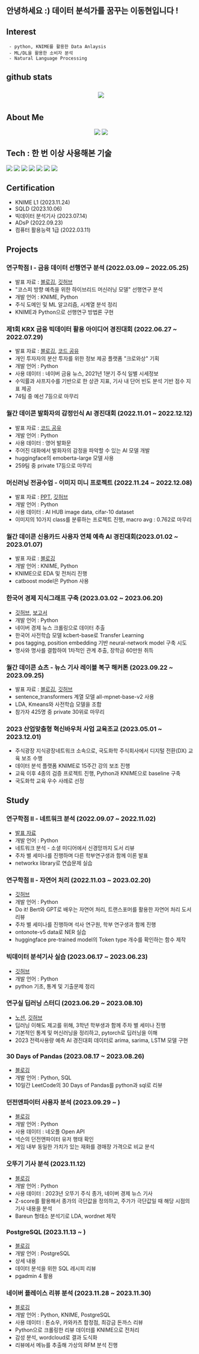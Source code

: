 ## 안녕하세요 :) 데이터 분석가를 꿈꾸는 이동현입니다 !

## Interest   
     - python, KNIME를 활용한 Data Anlaysis
     - ML/DL을 활용한 소비자 분석
     - Natural Language Processing

## github stats  

<div id="main" align="center">
    <img src="https://github-readme-stats.vercel.app/api?username=hr1588&count_private=true&show_icons=true&theme=radical"
        style="height: auto; margin-left: 20px; margin-right: 20px; padding: 10px;"/>
<!--         <img src="https://github-readme-stats.vercel.app/api/top-langs/?username=hr1588&layout=compact"   
        style="height: auto; margin-left: 20px; margin-right: 20px; padding: 10px;"/>  -->
</div>

## About Me  
<p align="center">
    <a href="https://hr1588.tistory.com/"><img src="https://img.shields.io/badge/Blog-FF5722?style=flat-square&logo=Blogger&logoColor=white"/></a>
    <a href="mailto:gaiqclass@gmail.com"><img src="https://img.shields.io/badge/Gmail-d14836?style=flat-square&logo=Gmail&logoColor=white&link=gaiqclass@gmail.com"/></a>
</p>

## Tech : 한 번 이상 사용해본 기술
<img src="https://img.shields.io/badge/Python-3776AB?style=flat-square&logo=Python&logoColor=white"/>
<img src="https://img.shields.io/badge/Anaconda-44A833?style=flat-square&logo=Anaconda&logoColor=white"/>
<img src="https://img.shields.io/badge/jupyter-F37626?style=flat-square&logo=jupyter&logoColor=white"/>
<img src="https://img.shields.io/badge/pandas-150458?style=flat-square&logo=pandas&logoColor=white"/>
<img src="https://img.shields.io/badge/scikitlearn-F7931E?style=flat-square&logo=scikitlearn&logoColor=white"/>
<img src="https://img.shields.io/badge/Postgresql-4169E1?style=flat-square&logo=Postgresql&logoColor=white"/>
<img src="https://img.shields.io/badge/R-276DC3?style=flat-square&logo=R&logoColor=white"/>

## Certification
- KNIME L1 (2023.11.24)
- SQLD (2023.10.06)
- 빅데이터 분석기사 (2023.07.14) 
- ADsP (2022.09.23)
- 컴퓨터 활용능력 1급 (2022.03.11)

## Projects

### 연구학점 I - 금융 데이터 선행연구 분석 (2022.03.09 ~ 2022.05.25)
- 발표 자료 : <a href='https://hr1588.tistory.com/category/주식%20선행연구%20분석'>블로깅</a>, <a href='https://github.com/hr1588/Lab_study/tree/main/kospi_project'>깃허브</a>
- "코스피 방향 예측을 위한 하이브리드 머신러닝 모델" 선행연구 분석
- 개발 언어 : KNIME, Python
- 주식 도메인 및 ML 알고리즘, 시계열 분석 정리
- KNIME과 Python으로 선행연구 방법론 구현

### 제1회 KRX 금융 빅데이터 활용 아이디어 경진대회 (2022.06.27 ~ 2022.07.29)
- 발표 자료 : [블로깅](https://hr1588.tistory.com/29), [코드 공유](https://dacon.io/codeshare/5528)
- 개인 투자자의 분산 투자를 위한 정보 제공 플랫폼 "크로와상" 기획
- 개발 언어 : Python
- 사용 데이터 : 네이버 금융 뉴스, 2021년 1분기 주식 일별 시세정보
- 수익률과 샤프지수를 기반으로 한 상관 지표, 기사 내 단어 빈도 분석 기반 점수 지표 제공
- 74팀 중 예선 7등으로 마무리

### 월간 데이콘 발화자의 감정인식 AI 경진대회 (2022.11.01 ~ 2022.12.12)
- 발표 자료 : [코드 공유](https://dacon.io/competitions/official/236027/codeshare/7278?page=1&dtype=recent)
- 개발 언어 : Python
- 사용 데이터 : 영어 발화문
- 주어진 대화에서 발화자의 감정을 파악할 수 있는 AI 모델 개발
- huggingface의 emoberta-large 모델 사용
- 259팀 중 private 17등으로 마무리

### 머신러닝 전공수업 - 이미지 미니 프로젝트 (2022.11.24 ~ 2022.12.08)
- 발표 자료 : [PPT](https://drive.google.com/drive/folders/1ZXzyzT19teBc-4LUT7htOvz0wla9eKnE?usp=drive_link), [깃허브](https://github.com/hr1588/Lab_study/blob/main/deep-learning/image_project/dh_ml_ffinal.ipynb)
- 개발 언어 : Python
- 사용 데이터 : AI HUB image data, cifar-10 dataset
- 이미지의 10가지 class를 분류하는 프로젝트 진행, macro avg : 0.762로 마무리

### 월간 데이콘 신용카드 사용자 연체 예측 AI 경진대회(2023.01.02 ~ 2023.01.07)
- 발표 자료 : [블로깅](https://hr1588.tistory.com/3)
- 개발 언어 : KNIME, Python
- KNIME으로 EDA 및 전처리 진행
- catboost model은 Python 사용

### 한국어 경제 지식그래프 구축 (2023.03.02 ~ 2023.06.20)
- [깃허브](https://github.com/hr1588/Knowledge-Graph), [보고서](https://drive.google.com/drive/folders/19XjGzlavPe382YCDNiRt1ATCJHbV9R2u?usp=drive_link)
- 개발 언어 : Python
- 네이버 경제 뉴스 크롤링으로 데이터 추출
- 한국어 사전학습 모델 kcbert-base로 Transfer Learning
- pos tagging, position embedding 기반 neural-network model 구축 시도
- 명사와 명사를 결합하여 1차적인 관계 추출, 장학금 60만원 취득

### 월간 데이콘 쇼츠 - 뉴스 기사 레이블 복구 해커톤 (2023.09.22 ~ 2023.09.25)
- 발표 자료 : [블로깅](https://hr1588.tistory.com/34), [깃허브](https://github.com/hr1588/pytorch/blob/main/%EB%89%B4%EC%8A%A4%20%EB%A0%88%EC%9D%B4%EB%B8%94%EB%A7%81/news_clustering.ipynb)
- sentence_transformers 계열 모델 all-mpnet-base-v2 사용
- LDA, Kmeans와 사전학습 모델을 조합
- 참가자 425명 중 private 30위로 마무리

### 2023 산업맞춤형 혁신바우처 사업 교육조교 (2023.05.01 ~ 2023.12.01)
- 주식광장 지식광장네트워크 소속으로, 국도화학 주식회사에서 디지털 전환(DX) 교육 보조 수행
- 데이터 분석 플랫폼 KNIME로 15주간 강의 보조 진행
- 교육 이후 4종의 검증 프로젝트 진행, Python과 KNIME으로 baseline 구축
- 국도화학 교육 우수 사례로 선정

## Study

### 연구학점 II - 네트워크 분석 (2022.09.07 ~ 2022.11.02)
- [발표 자료](https://drive.google.com/drive/folders/1oIIFphtni4uXda1EqaP6GzF1xEFph4Kq?usp=drive_link)
- 개발 언어 : Python
- 네트워크 분석 - 소셜 미디어에서 신경망까지 도서 리뷰
- 주차 별 세미나를 진행하며 다른 학부연구생과 함께 이론 발표
- networkx library로 연습문제 실습

### 연구학점 II - 자연어 처리 (2022.11.03 ~ 2023.02.20)
- [깃허브](https://github.com/hr1588/Lab_study/tree/main/NLP)
- 개발 언어 : Python
- Do it! Bert와 GPT로 배우는 자연어 처리, 트랜스포머를 활용한 자연어 처리 도서 리뷰
- 주차 별 세미나를 진행하며 석사 연구원, 학부 연구생과 함께 진행
- ontonote-v5 data로 NER 실습
- huggingface pre-trained model의 Token type 개수를 확인하는 함수 제작

### 빅데이터 분석기사 실습 (2023.06.17 ~ 2023.06.23)
- [깃허브](https://github.com/hr1588/Engineer-Big-Data-Analysis)
- 개발 언어 : Python
- python 기초, 통계 및 기출문제 정리

### 연구실 딥러닝 스터디 (2023.06.29 ~ 2023.08.10)
- [노션](https://www.notion.so/2023-summer-LAB-Study-DB-78b3b8cb4bac43c385618c7f251b090b), [깃허브](https://github.com/hr1588/pytorch)
- 딥러닝 이해도 제고를 위해, 3학년 학부생과 함께 주차 별 세미나 진행
- 기본적인 통계 및 머신러닝을 정리하고, pytorch로 딥러닝을 이해
- 2023 전력사용량 예측 AI 경진대회 데이터로 arima, sarima, LSTM 모델 구현

### 30 Days of Pandas (2023.08.17 ~ 2023.08.26)
- <a href='https://hr1588.tistory.com/category/30%20Days%20of%20Pandas'>블로깅</a>
- 개발 언어 : Python, SQL
- 10일간 LeetCode의 30 Days of Pandas를 python과 sql로 리뷰

### 던전앤파이터 사용자 분석 (2023.09.29 ~ )
- <a href='https://hr1588.tistory.com/category/게임 사용자 분석'>블로깅</a>
- 개발 언어 : Python
- 사용 데이터 : 네오플 Open API
- 넥슨의 던전앤파이터 유저 행태 확인 
- 게임 내부 동일한 가치가 있는 재화를 경매장 가격으로 비교 분석

### 오뚜기 기사 분석 (2023.11.12)
- [블로깅](https://hr1588.tistory.com/46)
- 개발 언어 : Python
- 사용 데이터 : 2023년 오뚜기 주식 종가, 네이버 경제 뉴스 기사 
- Z-score를 활용해서 종가의 극단값을 정의하고, 주가가 극단값일 때 해당 시점의 기사 내용을 분석 
- Bareun 형태소 분석기로 LDA, wordnet 제작

### PostgreSQL (2023.11.13 ~ )
- [블로깅](https://hr1588.tistory.com/category/SQL?page=2)
- 개발 언어 : PostgreSQL
- 상세 내용
- 데이터 분석을 위한 SQL 레시피 리뷰
- pgadmin 4 활용
  
### 네이버 플레이스 리뷰 분석 (2023.11.28 ~ 2023.11.30)
- <a href='https://hr1588.tistory.com/category/리뷰%20분석'>블로깅</a>
- 개발 언어 : Python, KNIME, PostgreSQL
- 사용 데이터 : 톤쇼우, 카와카츠 합정점, 최강금 돈까스 리뷰 
- Python으로 크롤링한 리뷰 데이터를 KNIME으로 전처리
- 감성 분석, wordcloud로 결과 도식화
- 리뷰에서 메뉴를 추출해 가상의 RFM 분석 진행
